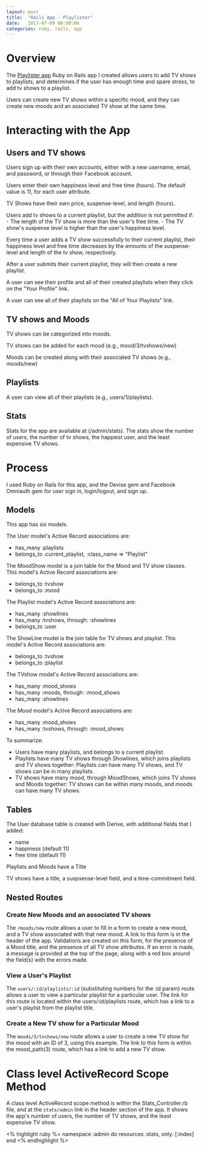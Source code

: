 ```yaml
---
layout: post
title:  "Rails App - Playlister"
date:   2017-07-09 00:00:00
categories: ruby, rails, app
---
```


# Overview
The [Playlister app](https://github.com/nadinesk/playlister) Ruby on Rails app I created allows users to add TV shows to playlists, and determines if the user has enough time and spare stress, to add tv shows to a playlist. 

Users can create new TV shows within a specific mood, and they can create new moods and an associated TV show at the same time. 

# Interacting with the App

## Users and TV shows
Users sign up with their own accounts, either with a new username, email, and password, or through their Facebook account. 

Users enter their own happiness level and free time (hours). The default value is 11, for each user attribute. 

TV Shows have their own price, suspense-level, and length (hours). 

Users add tv shows to a current playlist, but the addition is not permitted if:
     - The length of the TV show is more than the user's free time. 
     - The TV show's suspense level is higher than the user's happiness level. 

Every time a user adds a TV show successfully to their current playlist, their happiness level and free time decreases by the amounts of the suspense-level and length of the tv show, respectively. 

After a user submits their current playlist, they will then create a new playlist. 

A user can see their profile and all of their created playlists when they click on the "Your Profile" link. 

A user can see all of their playlists on the "All of Your Playlists" link. 

## TV shows and Moods

TV shows can be categorized into moods. 

TV shows can be added for each mood (e.g., mood/3/tvshows/new)

Moods can be created along with their associated TV shows (e.g., moods/new)

## Playlists

A user can view all of their playlists (e.g., users/1/playlists). 

## Stats 

Stats for the app are available at (/admin/stats).
The stats show the number of users, the number of tv shows, the happiest user, and the least expensive TV shows. 

# Process

I used Ruby on Rails for this app, and the Devise gem and Facebook Omniauth gem for user sign in, login/logout, and sign up. 

## Models

This app has six models.

The User model's Active Record associations are: 
*  has_many :playlists
*  belongs_to :current_playlist, :class_name => "Playlist"

The MoodShow model is a join table for the Mood and TV show classes. This model's Active Record associations are: 
* belongs_to :tvshow
* belongs_to :mood

The Playlist model's Active Record associations are:
* has_many :showlines
* has_many :tvshows, through: :showlines
* belongs_to :user

The ShowLine model is the join table for TV shows and playlist. This model's Active Record associations are: 
* belongs_to :tvshow
* belongs_to :playlist

The TVshow model's Active Record associations are: 
* has_many :mood_shows
* has_many :moods, through: :mood_shows
* has_many :showlines

The Mood model's Active Record associations are: 
* has_many :mood_shows
* has_many :tvshows, through: :mood_shows

To summarize: 
* Users have many playlists, and belongs to a current playlist. 
* Playlists have many TV shows through Showlines, which joins playlists and TV shows together: Playlists can have many TV shows, and TV shows can be in many playlists. 
* TV shows have many mood, through MoodShows, which joins TV shows and Moods together: TV shows can be within many moods, and moods can have many TV shows. 

## Tables

The User database table is created with Derive, with additional fields that I added: 
- name
- happiness (default 11)
- free time (default 11) 

Playlists and Moods have a Title

TV shows have a title, a suspsense-level field, and a time-commitment field. 

## Nested Routes

### Create New Moods and an associated TV shows

The `/moods/new` route allows a user to fill in a form to create a new mood, and a TV show associated with that new mood. A link to this form is in the header of the app. Validations are created on this form, for the presence of a Mood title, and the presence of all TV show attributes. If an error is made, a message is provided at the top of the page, along with a red box around the field(s) with the errors made. 

### View a User's Playlist

The `users/:id/playlists/:id` (substituting numbers for the :id param) route allows a user to view a particular playlist for a particular user. The link for this route is located within the users/:id/playlists route, which has a link to a user's playlist from the playlist title. 

### Create a New TV show for a Particular Mood
The `moods/3/tvshows/new` route allows a user to create a new TV show for the mood with an ID of 3, using this example. The link to this form is within the mood_path(3) route, which has a link to add a new TV show. 


# Class level ActiveRecord Scope Method
A class level ActiveRecord scope method is within the Stats_Controller.rb file, and at the `stats/admin` link in the header section of the app. It shows the app's number of users, the number of TV shows, and the least expensive TV show. 

<% highlight ruby %> 
namespace :admin do
    resources :stats, only: [:index]
  end
 <% endhighlight %> 
 








